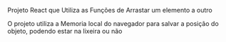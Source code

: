 Projeto React que Utiliza as Funções de Arrastar um elemento a outro

O projeto utiliza a Memoria local do navegador para salvar a posição do objeto, podendo estar na lixeira ou não
